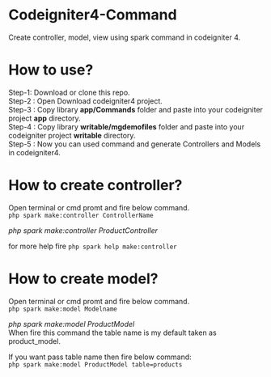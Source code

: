 # Codeigniter4-Command
Create controller, model, view using spark command in codeigniter 4.

# How to use?
Step-1: Download or clone this repo.<br/>
Step-2 : Open Download codeigniter4 project.<br/>
Step-3 : Copy library <b>app/Commands</b> folder and paste into your codeigniter project <b>app</b> directory.<br/>
Step-4 : Copy library <b>writable/mgdemofiles</b> folder and paste into your codeigniter project <b>writable</b> directory.<br/>
Step-5 : Now you can used command and generate Controllers and Models in codeigniter4.<br/>

# How to create controller?
Open terminal or cmd promt and fire below command.<br/>
`php spark make:controller ControllerName`

*php spark make:controller ProductController*

for more help fire
`php spark help make:controller`

# How to create model?
Open terminal or cmd promt and fire below command.<br/>
`php spark make:model Modelname`

*php spark make:model ProductModel*<br>
When fire this command the table name is my default taken as product_model.

If you want pass table name then fire below command:<br/>
`php spark make:model ProductModel table=products`
